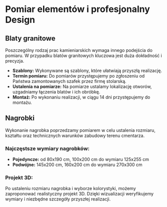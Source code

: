 # Pomiar elementów i profesjonalny Design

## Blaty granitowe

Poszczególny rodzaj prac kamieniarskich wymaga innego podejścia do pomiaru. W przypadku blatów granitowych kluczowa jest duża dokładność i precyzja.

* **Szablony:** Wykonywane są szablony, które ułatwiają przyszłą realizację.
* **Termin pomiaru:** Do pomiarów przystępujemy po zgłoszeniu od Państwa zamontowanych szafek przez firmę stolarską.
* **Ustalenia na pomiarze:** Na pomiarze ustalamy lokalizację otworów, uzgadniamy łączenia blatów i ich obróbkę.
* **Montaż:** Po wykonaniu realizacji, w ciągu 14 dni przystępujemy do montażu.

## Nagrobki

Wykonanie nagrobka poprzedzamy pomiarem w celu ustalenia rozmiaru, kształtu oraz technicznych warunków zabudowy terenu cmentarza.

### Najczęstsze wymiary nagrobków:

* **Pojedyncze:** od 80x190 cm, 100x200 cm do wymiaru 125x255 cm
* **Podwójne:** 145x200 cm, 160x200 cm do wymiaru 270x300 cm

### Projekt 3D:

Po ustaleniu rozmiaru nagrobka i wyborze kolorystyki, możemy zaproponować realistyczny projekt 3D. Dzięki wizualizacji weryfikujemy wymiary i niezbędne szczegóły przyszłej realizacji.